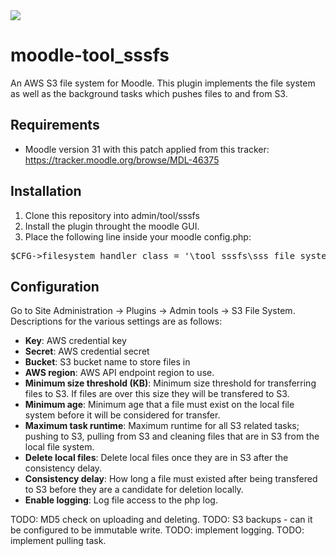 <a href="https://travis-ci.org/catalyst/moodle-tool_sssfs">
<img src="https://travis-ci.org/catalyst/moodle-tool_sssfs.svg?branch=master">
</a>

# moodle-tool_sssfs

An AWS S3 file system for Moodle. This plugin implements the file system as well as the background tasks which pushes files to and from S3.

## Requirements
- Moodle version 31 with this patch applied from this tracker: https://tracker.moodle.org/browse/MDL-46375

## Installation
1. Clone this repository into admin/tool/sssfs
2. Install the plugin throught the moodle GUI.
3. Place the following line inside your moodle config.php:
<pre>
$CFG->filesystem_handler_class = '\tool_sssfs\sss_file_system';
</pre>

## Configuration
Go to Site Administration -> Plugins -> Admin tools -> S3 File System. Descriptions for the various settings are as follows:

- **Key**: AWS credential key
- **Secret**: AWS credential secret
- **Bucket**: S3 bucket name to store files in
- **AWS region**: AWS API endpoint region to use.
- **Minimum size threshold (KB)**: Minimum size threshold for transferring files to S3. If files are over this size they will be transfered to S3.
- **Minimum age**: Minimum age that a file must exist on the local file system before it will be considered for transfer.
- **Maximum task runtime**: Maximum runtime for all S3 related tasks; pushing to S3, pulling from S3 and cleaning files that are in S3 from the local file system.
- **Delete local files**: Delete local files once they are in S3 after the consistency delay.
- **Consistency delay**: How long a file must existed after being transfered to S3 before they are a candidate for deletion locally.
- **Enable logging**: Log file access to the php log.


TODO: MD5 check on uploading and deleting.
TODO: S3 backups - can it be configured to be immutable write.
TODO: implement logging.
TODO: implement pulling task.


